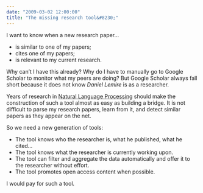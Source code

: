 ```yaml
---
date: "2009-03-02 12:00:00"
title: "The missing research tool&#8230;"
---
```




I want to know when a new research paper&hellip;

- is similar to one of my papers;
- cites one of my papers;
- is relevant to my current research.


Why can&rsquo;t I have this already? Why do I have to manually go to Google Scholar to monitor what my peers are doing? But Google Scholar always fall short because it does not know <em>Daniel Lemire</em> is as a researcher. 

Years of research in [Natural Language Processing](https://en.wikipedia.org/wiki/Natural_language_processing) should make the construction of such a tool almost as easy as building a bridge. It is not difficult to parse my research papers, learn from it, and detect similar papers as they appear on the net.

So we need a new generation of tools:

- The tool knows who the researcher is, what he published, what he cited&hellip;
- The tool knows what the researcher is currently working upon.
- The tool can filter and aggregate the data automatically and offer it to the researcher without effort.
- The tool promotes open access content when possible.


I would pay for such a tool.

